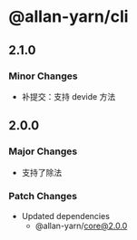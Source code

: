 # @allan-yarn/cli

## 2.1.0

### Minor Changes

- 补提交：支持 devide 方法

## 2.0.0

### Major Changes

- 支持了除法

### Patch Changes

- Updated dependencies
  - @allan-yarn/core@2.0.0
